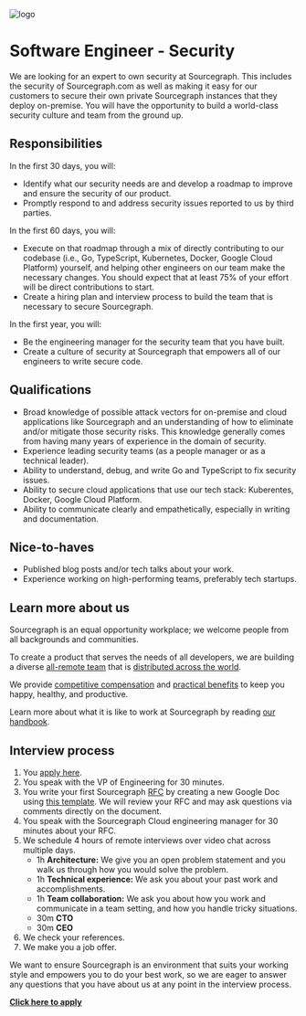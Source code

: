 ![logo](https://sourcegraph.com/.assets/img/sourcegraph-light-head-logo.svg)

# Software Engineer - Security

We are looking for an expert to own security at Sourcegraph. This includes the security of Sourcegraph.com as well as making it easy for our customers to secure their own private Sourcegraph instances that they deploy on-premise. You will have the opportunity to build a world-class security culture and team from the ground up.

## Responsibilities

In the first 30 days, you will:

- Identify what our security needs are and develop a roadmap to improve and ensure the security of our product.
- Promptly respond to and address security issues reported to us by third parties.

In the first 60 days, you will:

- Execute on that roadmap through a mix of directly contributing to our codebase (i.e., Go, TypeScript, Kubernetes, Docker, Google Cloud Platform) yourself, and helping other engineers on our team make the necessary changes. You should expect that at least 75% of your effort will be direct contributions to start.
- Create a hiring plan and interview process to build the team that is necessary to secure Sourcegraph.

In the first year, you will:

- Be the engineering manager for the security team that you have built.
- Create a culture of security at Sourcegraph that empowers all of our engineers to write secure code.

## Qualifications

- Broad knowledge of possible attack vectors for on-premise and cloud applications like Sourcegraph and an understanding of how to eliminate and/or mitigate those security risks. This knowledge generally comes from having many years of experience in the domain of security.
- Experience leading security teams (as a people manager or as a technical leader).
- Ability to understand, debug, and write Go and TypeScript to fix security issues.
- Ability to secure cloud applications that use our tech stack: Kuberentes, Docker, Google Cloud Platform.
- Ability to communicate clearly and empathetically, especially in writing and documentation.

## Nice-to-haves

- Published blog posts and/or tech talks about your work.
- Experience working on high-performing teams, preferably tech startups.

## Learn more about us

Sourcegraph is an equal opportunity workplace; we welcome people from all backgrounds and communities.

To create a product that serves the needs of all developers, we are building a diverse [all-remote team](https://about.sourcegraph.com/company/remote) that is [distributed across the world](https://about.sourcegraph.com/company/team).

We provide [competitive compensation](https://about.sourcegraph.com/handbook/people-ops/compensation) and [practical benefits](https://about.sourcegraph.com/handbook/people-ops/benefits-and-perks) to keep you happy, healthy, and productive.

Learn more about what it is like to work at Sourcegraph by reading [our handbook](https://about.sourcegraph.com/handbook/).

## Interview process

1. You [apply here](https://jobs.lever.co/sourcegraph/c36db3e1-0ece-465d-ad7c-1eb6de9a4b22/apply).
1. You speak with the VP of Engineering for 30 minutes.
1. You write your first Sourcegraph [RFC](https://about.sourcegraph.com/handbook/communication/rfcs) by creating a new Google Doc using [this template](https://docs.google.com/document/d/1ol7aVXuXB7XL4DorOoxoDsaSyFI9Pv4Bcc1zfo-iLtw/edit#). We will review your RFC and may ask questions via comments directly on the document.
1. You speak with the Sourcegraph Cloud engineering manager for 30 minutes about your RFC.
1. We schedule 4 hours of remote interviews over video chat across multiple days.
   - 1h **Architecture:** We give you an open problem statement and you walk us through how you would solve the problem.
   - 1h **Technical experience:** We ask you about your past work and accomplishments.
   - 1h **Team collaboration:** We ask you about how you work and communicate in a team setting, and how you handle tricky situations.
   - 30m **CTO**
   - 30m **CEO**
1. We check your references.
1. We make you a job offer.

We want to ensure Sourcegraph is an environment that suits your working style and empowers you to do your best work, so we are eager to answer any questions that you have about us at any point in the interview process.

**[Click here to apply](https://jobs.lever.co/sourcegraph/c36db3e1-0ece-465d-ad7c-1eb6de9a4b22/apply)**
